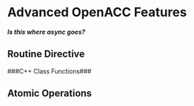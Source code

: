Advanced OpenACC Features
=========================
***Is this where async goes?***

Routine Directive
-----------------

###C++ Class Functions###

Atomic Operations
-----------------

